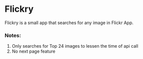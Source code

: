 # Flickry
Flickry is a small app that searches for any image in Flickr App.

### Notes:
1. Only searches for Top 24 images to lessen the time of api call
2. No next page feature
